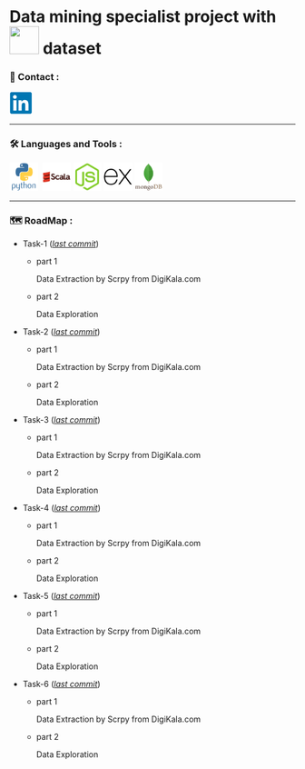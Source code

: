 <div>
  <h1>
    Data mining specialist project with
    <img src="https://media.giphy.com/media/S8luAPsGPOOSIcy9NT/giphy.gif" width="52px" height="49"/>
      dataset
  </h1>  
</div>

### :call_me_hand: Contact :

<div id="badges">
  <a href="https://www.linkedin.com/in/mohammad-mojtaba-roshani">
    <img src="https://github.com/devicons/devicon/blob/master/icons/linkedin/linkedin-original.svg" alt="LinkedIn Badge" width="40" height="40"/>
  </a>
</div>

---

### :hammer_and_wrench: Languages and Tools :

<div>
  <img src="https://github.com/devicons/devicon/blob/master/icons/python/python-original-wordmark.svg" title="Python" alt="Python" width="50" height="50"/>&nbsp;
  <img src="https://github.com/devicons/devicon/blob/master/icons/scala/scala-original-wordmark.svg" title="Scala" **alt="Scala" width="50" height="50"/>
  <img src="https://github.com/devicons/devicon/blob/master/icons/nodejs/nodejs-original.svg" title="node-js" **alt="node-js" width="50" height="50"/>
  <img src="https://github.com/devicons/devicon/blob/master/icons/express/express-original.svg" title="express" **alt="express" width="50" height="50"/>
  <img src="https://github.com/devicons/devicon/blob/master/icons/mongodb/mongodb-original-wordmark.svg" title="mongodb" **alt="mongodb" width="50" height="50"/>

</div>

---

### :world_map: RoadMap :


- Task-1 ([*last commit*](https://github.com/MohammadMojtabaRoshani-TOMaaR))
    
    - part 1
    
        Data Extraction by Scrpy from DigiKala.com 
    
    - part 2

        Data Exploration

- Task-2 ([*last commit*](https://github.com/MohammadMojtabaRoshani-TOMaaR))
    
    - part 1
    
        Data Extraction by Scrpy from DigiKala.com 
    
    - part 2

        Data Exploration

- Task-3 ([*last commit*](https://github.com/MohammadMojtabaRoshani-TOMaaR))
    
    - part 1
    
        Data Extraction by Scrpy from DigiKala.com 
    
    - part 2

        Data Exploration

- Task-4 ([*last commit*](https://github.com/MohammadMojtabaRoshani-TOMaaR))
    
    - part 1
    
        Data Extraction by Scrpy from DigiKala.com 
    
    - part 2

        Data Exploration

- Task-5 ([*last commit*](https://github.com/MohammadMojtabaRoshani-TOMaaR))
    
    - part 1
    
        Data Extraction by Scrpy from DigiKala.com 
    
    - part 2

        Data Exploration

- Task-6 ([*last commit*](https://github.com/MohammadMojtabaRoshani-TOMaaR))
    
    - part 1
    
        Data Extraction by Scrpy from DigiKala.com 
    
    - part 2

        Data Exploration

